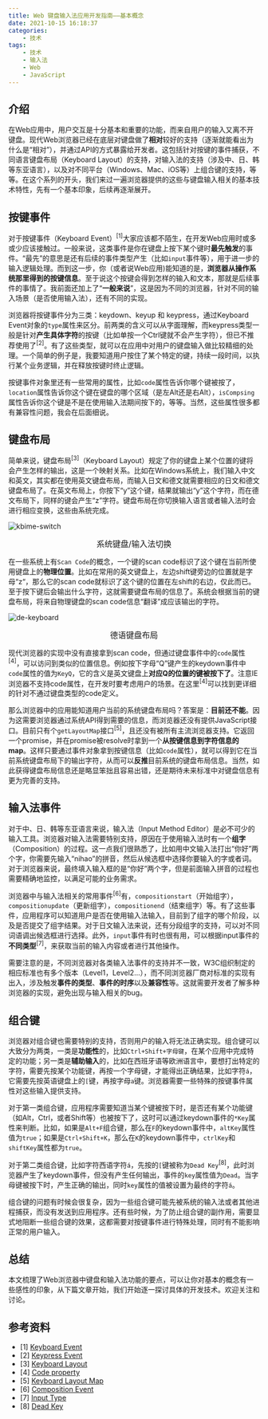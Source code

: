 ```yaml
---
title: Web 键盘输入法应用开发指南——基本概念
date: 2021-10-15 16:18:37
categories:
    - 技术
tags: 
    - 技术
    - 输入法
    - Web
    - JavaScript
---
```


## 介绍
在Web应用中，用户交互是十分基本和重要的功能，而来自用户的输入又离不开键盘。现代Web浏览器已经在底层对键盘做了**相对**较好的支持（逐渐就能看出为什么是“相对”），并通过API的方式暴露给开发者。这包括针对按键的事件捕获，不同语言键盘布局（Keyboard Layout）的支持，对输入法的支持（涉及中、日、韩等东亚语言），以及对不同平台（Windows、Mac、iOS等）上组合键的支持，等等。在这个系列的开头，我们来过一遍浏览器提供的这些与键盘输入相关的基本技术特性，先有一个基本印象，后续再逐渐展开。

## 按键事件
对于按键事件（Keyboard Event）<sup>[1]</sup>大家应该都不陌生，在开发Web应用时或多或少应该接触过。一般来说，这类事件是你在键盘上按下某个键时**最先触发**的事件。“最先”的意思是还有后续的事件类型产生（比如`input`事件等），用于进一步的输入逻辑处理。而到这一步，你（或者说Web应用)能知道的是，**浏览器从操作系统那里得到的按键信息**。至于说这个按键会得到怎样的输入和文本，那就是后续事件的事情了。我前面还加上了“**一般来说**”，这是因为不同的浏览器，针对不同的输入场景（是否使用输入法），还有不同的实现。
<!--more-->
浏览器将按键事件分为三类：keydown、keyup 和 keypress，通过Keyboard Event对象的`type`属性来区分。前两类的含义可以从字面理解，而keypress类型一般是针对**产生具体字符**的按键（比如单按一个Ctrl键就不会产生字符），但已不推荐使用了<sup>[2]</sup>。有了这些类型，就可以在应用中对用户的键盘输入做比较精细的处理。一个简单的例子是，我要知道用户按住了某个特定的键，持续一段时间，以执行某个业务逻辑，并在释放按键时终止逻辑。

按键事件对象里还有一些常用的属性，比如`code`属性告诉你哪个键被按了，`location`属性告诉你这个键在键盘的哪个区域（是左Alt还是右Alt），`isCompsing`属性告诉你这个键是不是在使用输入法期间按下的，等等。当然，这些属性很多都有兼容性问题，我会在后面细说。

## 键盘布局
简单来说，键盘布局<sup>[3]</sup>（Keyboard Layout）规定了你的键盘上某个位置的键将会产生怎样的输出，这是一个映射关系。比如在Windows系统上，我们输入中文和英文，其实都在使用英文键盘布局，而输入日文和德文就需要相应的日文和德文键盘布局了。在英文布局上，你按下“y”这个键，结果就输出“y”这个字符，而在德文布局下，同样的键会产生“z”字符。键盘布局在你切换输入语言或者输入法时会进行相应变换，这些由系统完成。

![kbime-switch](keyboard-ime-switch.png)
<center><div style="font-size:16px;">系统键盘/输入法切换</div></center>

在一些系统上有`Scan Code`的概念，一个键的scan code标识了这个键在当前所使用键盘上的**物理位置**。比如在常用的英文键盘上，左边shift键旁边的位置就是字母“z“，那么它的scan code就标识了这个键的位置在左shift的右边，仅此而已。至于按下键后会输出什么字符，这就需要键盘布局的信息了。系统会根据当前的键盘布局，将来自物理键盘的scan code信息“翻译”成应该输出的字符。

![de-keyboard](de-keyboard.png)
<center><div style="font-size:16px;">德语键盘布局</div></center>

现代浏览器的实现中没有直接拿到scan code，但通过键盘事件中的`code`属性<sup>[4]</sup>，可以访问到类似的位置信息。例如按下字母“Q”键产生的keydown事件中`code`属性的值为`KeyQ`，它的含义是英文键盘上**对应Q的位置的键被按下了**。注意IE浏览器不支持code属性，在开发时要考虑用户的场景。在这里<sup>[4]</sup>可以找到更详细的针对不通过键盘类型的code定义。

那么浏览器中的应用能知道用户当前的系统键盘布局吗？答案是：**目前还不能**。因为这需要浏览器通过系统API得到需要的信息，而浏览器还没有提供JavaScript接口。目前只有个`getLayoutMap`接口<sup>[5]</sup>，且还没有被所有主流浏览器支持。它返回一个promise，并在promise被resolve时拿到一个**从按键信息到字符信息的map**。这样只要通过事件对象拿到按键信息（比如`code`属性），就可以得到它在当前系统键盘布局下的输出字符，从而可以**反推**目前系统的键盘布局信息。当然，如此获得键盘布局信息还是略显笨拙且容易出错，还是期待未来标准中对键盘信息有更为完善的支持。

## 输入法事件

对于中、日、韩等东亚语言来说，输入法（Input Method Editor）是必不可少的输入工具。浏览器对输入法需要特别支持，原因在于使用输入法时有一个**组字**（Composition）的过程。这一点我们很熟悉了，比如用中文输入法打出“你好”两个字，你需要先输入“nihao”的拼音，然后从候选框中选择你要输入的字或者词。对于浏览器来说，最终填入输入框的是“你好”两个字，但是前面输入拼音的过程也需要精确地监控，以满足可能的业务需求。

浏览器中与输入法相关的常用事件<sup>[6]</sup>有，`compositionstart`（开始组字），`compositionupdate`（更新组字），`compositionend`（结束组字）等。有了这些事件，应用程序可以知道用户是否在使用输入法输入，目前到了组字的哪个阶段，以及是否提交了组字结果。对于日文输入法来说，还有分段组字的支持，可以对不同词语调出候选框进行选择。此外，`input`事件有时也很有用，可以根据input事件的**不同类型**<sup>[7]</sup>，来获取当前的输入内容或者进行其他操作。

需要注意的是，不同浏览器对各类输入法事件的支持并不一致，W3C组织制定的相应标准也有多个版本（Level1，Level2...），而不同浏览器厂商对标准的实现有出入，涉及触发**事件的类型**、**事件的时序**以及**兼容性**等。这就需要开发者了解多种浏览器的实现，避免出现与输入相关的bug。

## 组合键

浏览器对组合键也需要特别的支持，否则用户的输入将无法正确实现。组合键可以大致分为两类，一类是**功能性**的，比如`Ctrl+Shift+字母键`，在某个应用中完成特定的功能；另一类是**辅助输入**的，比如在西班牙语等欧洲语言中，要想打出特定的字符，需要先按某个功能键，再按一个字母键，才能得出正确结果，比如字符`á`，它需要先按英语键盘上的`[`键，再按字母`a`键。浏览器需要一些特殊的按键事件属性对这些输入提供支持。

对于第一类组合键，应用程序需要知道当某个键被按下时，是否还有某个功能键（如Alt，Ctrl，或者Shift等）也被按下了，这时可以通过keydown事件的`*Key`属性来判断。比如，如果是`Alt+F`组合键，那么在`F`的keydown事件中，`altKey`属性值为`true`；如果是`Ctrl+Shift+K`，那么在`K`的keydown事件中，`ctrlKey`和`shiftKey`属性都为`true`。

对于第二类组合键，比如字符西语字符`á`，先按的`[`键被称为`Dead Key`<sup>[8]</sup>，此时浏览器产生了keydown事件，但没有产生任何输出，事件的`key`属性值为`Dead`。当字母键被按下时，产生正确的输出，同时`key`属性的值被设置为最终的字符`á`。

组合键的问题有时候会很复杂，因为一些组合键可能先被系统的输入法或者其他进程捕获，而没有发送到应用程序。还有些时候，为了防止组合键的副作用，需要显式地阻断一些组合键的效果，这都需要对按键事件进行特殊处理，同时有不能影响正常的用户输入。

## 总结
本文梳理了Web浏览器中键盘和输入法功能的要点，可以让你对基本的概念有一些感性的印象，从下篇文章开始，我们开始逐一探讨具体的开发技术。欢迎关注和讨论。

## 参考资料
- [1] [Keyboard Event](https://developer.mozilla.org/en-US/docs/Web/API/KeyboardEvent)
- [2] [Keypress Event](https://developer.mozilla.org/en-US/docs/Web/API/Document/keypress_event)
- [3] [Keyboard Layout](http://taggedwiki.zubiaga.org/new_content/b996676d2852e3818a60c2655ac10e73#:~:text=A%20keyboard%20layout%20is%20any%20specific%20mechanical%2C%20visual%2C,layout%3A%20The%20placements%20and%20keys%20of%20a%20keyboard)
- [4] [Code property](https://developer.mozilla.org/en-US/docs/Web/API/KeyboardEvent/code)
- [5] [Keyboard Layout Map](https://developer.mozilla.org/en-US/docs/Web/API/Keyboard/getLayoutMap)
- [6] [Composition Event](https://developer.mozilla.org/en-US/docs/Web/API/CompositionEvent)
- [7] [Input Type](https://www.w3.org/TR/input-events-1/)
- [8] [Dead Key](https://wikipedia.org/wiki/Dead_key)
